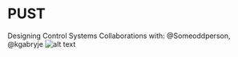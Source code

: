 # PUST
Designing Control Systems
Collaborations with: @Someoddperson, @kgabryje
![alt text](https://github.com/Walczakp007/PUST/blob/master/Media/MainPhoto.jpg)

